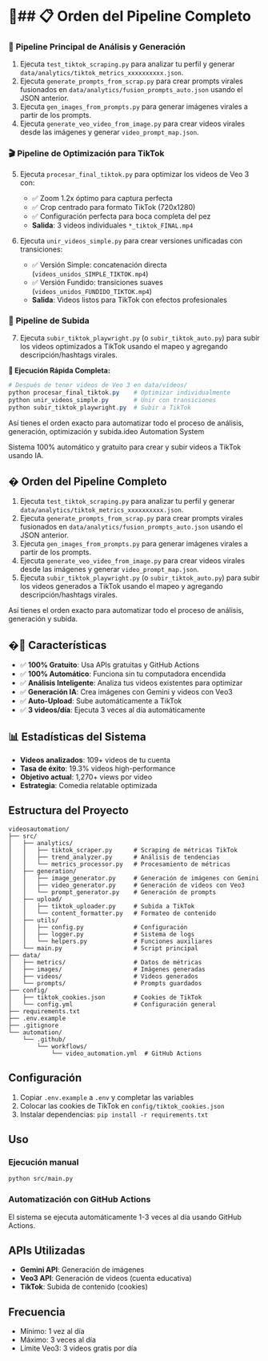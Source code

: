 # 🤖## 📋 Orden del Pipeline Completo

### 🎯 **Pipeline Principal de Análisis y Generación**
1. Ejecuta `test_tiktok_scraping.py` para analizar tu perfil y generar `data/analytics/tiktok_metrics_xxxxxxxxxx.json`.
2. Ejecuta `generate_prompts_from_scrap.py` para crear prompts virales fusionados en `data/analytics/fusion_prompts_auto.json` usando el JSON anterior.
3. Ejecuta `gen_images_from_prompts.py` para generar imágenes virales a partir de los prompts.
4. Ejecuta `generate_veo_video_from_image.py` para crear videos virales desde las imágenes y generar `video_prompt_map.json`.

### 🎬 **Pipeline de Optimización para TikTok** 
5. Ejecuta `procesar_final_tiktok.py` para optimizar los videos de Veo 3 con:
   - ✅ Zoom 1.2x óptimo para captura perfecta
   - ✅ Crop centrado para formato TikTok (720x1280)
   - ✅ Configuración perfecta para boca completa del pez
   - **Salida**: 3 videos individuales `*_tiktok_FINAL.mp4`

6. Ejecuta `unir_videos_simple.py` para crear versiones unificadas con transiciones:
   - ✅ Versión Simple: concatenación directa (`videos_unidos_SIMPLE_TIKTOK.mp4`)
   - ✅ Versión Fundido: transiciones suaves (`videos_unidos_FUNDIDO_TIKTOK.mp4`)
   - **Salida**: Videos listos para TikTok con efectos profesionales

### 📱 **Pipeline de Subida**
7. Ejecuta `subir_tiktok_playwright.py` (o `subir_tiktok_auto.py`) para subir los videos optimizados a TikTok usando el mapeo y agregando descripción/hashtags virales.

**🚀 Ejecución Rápida Completa:**
```powershell
# Después de tener videos de Veo 3 en data/videos/
python procesar_final_tiktok.py    # Optimizar individualmente  
python unir_videos_simple.py       # Unir con transiciones
python subir_tiktok_playwright.py  # Subir a TikTok
```

Así tienes el orden exacto para automatizar todo el proceso de análisis, generación, optimización y subida.ideo Automation System

Sistema 100% automático y gratuito para crear y subir videos a TikTok usando IA.

## � Orden del Pipeline Completo

1. Ejecuta `test_tiktok_scraping.py` para analizar tu perfil y generar `data/analytics/tiktok_metrics_xxxxxxxxxx.json`.
2. Ejecuta `generate_prompts_from_scrap.py` para crear prompts virales fusionados en `data/analytics/fusion_prompts_auto.json` usando el JSON anterior.
3. Ejecuta `gen_images_from_prompts.py` para generar imágenes virales a partir de los prompts.
4. Ejecuta `generate_veo_video_from_image.py` para crear videos virales desde las imágenes y generar `video_prompt_map.json`.
5. Ejecuta `subir_tiktok_playwright.py` (o `subir_tiktok_auto.py`) para subir los videos generados a TikTok usando el mapeo y agregando descripción/hashtags virales.

Así tienes el orden exacto para automatizar todo el proceso de análisis, generación y subida.

## �🚀 Características

- ✅ **100% Gratuito**: Usa APIs gratuitas y GitHub Actions
- ✅ **100% Automático**: Funciona sin tu computadora encendida
- ✅ **Análisis Inteligente**: Analiza tus videos existentes para optimizar
- ✅ **Generación IA**: Crea imágenes con Gemini y videos con Veo3
- ✅ **Auto-Upload**: Sube automáticamente a TikTok
- ✅ **3 videos/día**: Ejecuta 3 veces al día automáticamente

## 📊 Estadísticas del Sistema

- **Videos analizados**: 109+ videos de tu cuenta
- **Tasa de éxito**: 19.3% videos high-performance
- **Objetivo actual**: 1,270+ views por video
- **Estrategia**: Comedia relatable optimizada

## Estructura del Proyecto

```
videosautomation/
├── src/
│   ├── analytics/
│   │   ├── tiktok_scraper.py      # Scraping de métricas TikTok
│   │   ├── trend_analyzer.py      # Análisis de tendencias
│   │   └── metrics_processor.py   # Procesamiento de métricas
│   ├── generation/
│   │   ├── image_generator.py     # Generación de imágenes con Gemini
│   │   ├── video_generator.py     # Generación de videos con Veo3
│   │   └── prompt_generator.py    # Generación de prompts
│   ├── upload/
│   │   ├── tiktok_uploader.py     # Subida a TikTok
│   │   └── content_formatter.py   # Formateo de contenido
│   ├── utils/
│   │   ├── config.py              # Configuración
│   │   ├── logger.py              # Sistema de logs
│   │   └── helpers.py             # Funciones auxiliares
│   └── main.py                    # Script principal
├── data/
│   ├── metrics/                   # Datos de métricas
│   ├── images/                    # Imágenes generadas
│   ├── videos/                    # Videos generados
│   └── prompts/                   # Prompts guardados
├── config/
│   ├── tiktok_cookies.json        # Cookies de TikTok
│   └── config.yml                 # Configuración general
├── requirements.txt
├── .env.example
├── .gitignore
└── automation/
    └── .github/
        └── workflows/
            └── video_automation.yml  # GitHub Actions
```

## Configuración

1. Copiar `.env.example` a `.env` y completar las variables
2. Colocar las cookies de TikTok en `config/tiktok_cookies.json`
3. Instalar dependencias: `pip install -r requirements.txt`

## Uso

### Ejecución manual
```bash
python src/main.py
```

### Automatización con GitHub Actions
El sistema se ejecuta automáticamente 1-3 veces al día usando GitHub Actions.

## APIs Utilizadas

- **Gemini API**: Generación de imágenes
- **Veo3 API**: Generación de videos (cuenta educativa)
- **TikTok**: Subida de contenido (cookies)

## Frecuencia

- Mínimo: 1 vez al día
- Máximo: 3 veces al día
- Límite Veo3: 3 videos gratis por día
